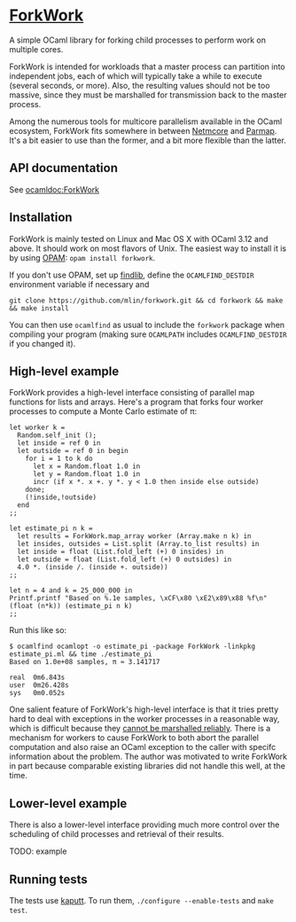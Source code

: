 # [ForkWork](https://github.com/mlin/forkwork)

A simple OCaml library for forking child processes to perform work on multiple cores.

ForkWork is intended for workloads that a master process can partition into independent jobs, each of which will typically take a while to execute (several seconds, or more). Also, the resulting values should not be too massive, since they must be marshalled for transmission back to the master process.

Among the numerous tools for multicore parallelism available in the OCaml ecosystem, ForkWork fits somewhere in between [Netmcore](http://projects.camlcity.org/projects/dl/ocamlnet-3.6.1/doc/html-main/Netmcore.html) and [Parmap](http://www.dicosmo.org/code/parmap/). It's a bit easier to use than the former, and a bit more flexible than the latter.

## API documentation

See [ocamldoc:ForkWork](http://mlin.github.com/forkwork/ForkWork.html)

## Installation

ForkWork is mainly tested on Linux and Mac OS X with OCaml 3.12 and above. It should work on most flavors of Unix. The easiest way to install it is by using [OPAM](http://opam.ocamlpro.com):
`opam install forkwork`.

If you don't use OPAM, set up [findlib](http://projects.camlcity.org/projects/findlib.html),
define the `OCAMLFIND_DESTDIR` environment variable if necessary and

```git clone https://github.com/mlin/forkwork.git && cd forkwork && make && make install```

You can then use `ocamlfind` as usual to include the `forkwork` package when
compiling your program (making sure `OCAMLPATH` includes `OCAMLFIND_DESTDIR` if
you changed it).

## High-level example

ForkWork provides a high-level interface consisting of parallel map functions for lists and arrays. Here's a program that forks four worker processes to compute a Monte Carlo estimate of π:

```
let worker k =
  Random.self_init ();
  let inside = ref 0 in
  let outside = ref 0 in begin
    for i = 1 to k do
      let x = Random.float 1.0 in
      let y = Random.float 1.0 in
      incr (if x *. x +. y *. y < 1.0 then inside else outside)
    done;
    (!inside,!outside)
  end
;;

let estimate_pi n k =
  let results = ForkWork.map_array worker (Array.make n k) in
  let insides, outsides = List.split (Array.to_list results) in
  let inside = float (List.fold_left (+) 0 insides) in
  let outside = float (List.fold_left (+) 0 outsides) in
  4.0 *. (inside /. (inside +. outside))
;;

let n = 4 and k = 25_000_000 in
Printf.printf "Based on %.1e samples, \xCF\x80 \xE2\x89\x88 %f\n" (float (n*k)) (estimate_pi n k)
;;
```

Run this like so:

```
$ ocamlfind ocamlopt -o estimate_pi -package ForkWork -linkpkg estimate_pi.ml && time ./estimate_pi
Based on 1.0e+08 samples, π ≈ 3.141717

real  0m6.843s
user  0m26.428s
sys   0m0.052s
```

One salient feature of ForkWork's high-level interface is that it tries pretty hard to deal with exceptions in the worker processes in a reasonable way, which is difficult because they [cannot be marshalled reliably](http://caml.inria.fr/mantis/view.php?id=1961). There is a mechanism for workers to cause ForkWork to both abort the parallel computation and also raise an OCaml exception to the caller with specifc information about the problem. The author was motivated to write ForkWork in part because comparable existing libraries did not handle this well, at the time.

## Lower-level example

There is also a lower-level interface providing much more control over the scheduling of child processes and retrieval of their results. 

TODO: example

## Running tests

The tests use [kaputt](http://kaputt.x9c.fr). To run them, `./configure --enable-tests` and `make test`.
